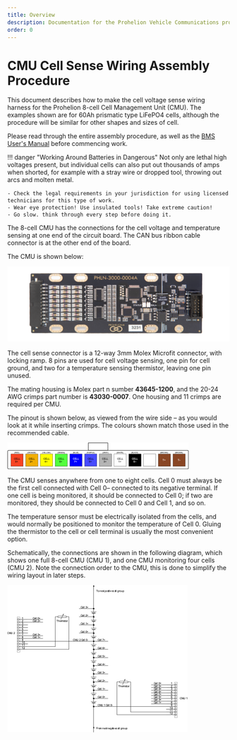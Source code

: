 ```yaml
---
title: Overview
description: Documentation for the Prohelion Vehicle Communications protocol
order: 0
---
```


# CMU Cell Sense Wiring Assembly Procedure 

This document describes how to make the cell voltage sense wiring harness for the Prohelion 8-cell Cell Management Unit (CMU).  The examples shown are for 60Ah prismatic type LiFePO4 cells, although the procedure will be similar for other shapes and sizes of cell.  

Please read through the entire assembly procedure, as well as the [BMS User's Manual](http://localhost:4000/Battery_Management_System/User_Manual/index.md) before commencing work.

!!! danger "Working Around Batteries in Dangerous"
    Not only are lethal high voltages present, but individual cells can also put out thousands of amps when shorted, for example with a stray wire or dropped tool, throwing out arcs and molten metal.
    
    - Check the legal requirements in your jurisdiction for using licensed technicians for this type of work.
    - Wear eye protection! Use insulated tools! Take extreme caution!
    - Go slow. think through every step before doing it.


The 8-cell CMU has the connections for the cell voltage and temperature sensing at one end of the circuit board.  The CAN bus ribbon cable connector is at the other end of the board.  

The CMU is shown below:

![CMU image](images/CMU_Shown_below.png)

The cell sense connector is a 12-way 3mm Molex Microfit connector, with locking ramp.  8 pins are used for cell voltage sensing, one pin for cell ground, and two for a temperature sensing thermistor, leaving one pin unused.  

The mating housing is Molex part n sumber <strong>43645-1200</strong>, and the 20-24 AWG crimps part number is <strong>43030-0007</strong>. One housing and 11 crimps are required per CMU.  

The pinout is shown below, as viewed from the wire side – as you would look at it while inserting crimps.  The colours shown match those used in the recommended cable.

![Colour diagram of CMU](images/pinout_colours.png)

The CMU senses anywhere from one to eight cells.  Cell 0 must always be the first cell connected with Cell 0– connected to its negative terminal.  If one cell is being monitored, it should be connected to Cell 0; if two are monitored, they should be connected to Cell 0 and Cell 1, and so on.  

The temperature sensor must be electrically isolated from the cells, and would normally be positioned to monitor the temperature of Cell 0.  Gluing the thermistor to the cell or cell terminal is usually the most convenient option.

Schematically, the connections are shown in the following diagram, which shows one full 8-cell CMU (CMU 1), and one CMU monitoring four cells (CMU 2).  Note the connection order to the CMU, this is done to simplify the wiring layout in later steps.

![CMU image](images/CMU_Thermistor.png)



